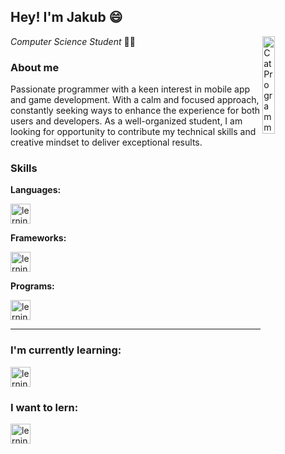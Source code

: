 <!--
### Hi there 👋 This is my academic profile

Here are my school / academic projects. If you want to see my other work go to profile [jakpop11](https://github.com/jakpop11)
-->

## Hey! I'm Jakub 😄
<img width="20%" align="right" alt="CatProgrammer" src="https://images-cdn.exchange.art/qshqgr0cjqmr5phD1tK-3gnohYWmfcXwx6VWnk27o38?ext=fastly&optimize=medium">
<i>Computer Science Student</i> 👨‍🎓


### About me
Passionate programmer with a keen interest in mobile app and game development.
With a calm and focused approach, constantly seeking ways to enhance the experience for both users and developers.
As a well-organized student, I am looking for opportunity to contribute my technical skills and creative mindset to deliver exceptional results.


### Skills
<p>
  <b>Languages:</b>
  <p>
    <a href="https://skillicons.dev">
      <img height="32" align="center" alt="lerning..." src="https://skillicons.dev/icons?i=cs,py,java,mysql" />
    </a>
  </p>
  
  <!-- Add .NET to assets directory -->
  <!--
  <img height="32" align="center" alt="C#" src="https://github.com/jakpop11/jakpop11/blob/main/Assets/Icons/c_sharp.svg"> |
  <img height="32" align="center" alt="python" src="https://github.com/jakpop11/jakpop11/blob/main/Assets/Icons/python.svg"> |
  <img height="32" align="center" alt="java" src="https://github.com/jakpop11/jakpop11/blob/main/Assets/Icons/java.svg">
  -->
</p>

<p>
  <b>Frameworks:</b><br />
  <p>
    <a href="https://skillicons.dev">
      <img height="32" align="center" alt="lerning..." src="https://skillicons.dev/icons?i=dotnet,sqlite" />
    </a>
  </p>
</p>

<p>
  <b>Programs:</b>
  <p>
    <a href="https://skillicons.dev">
      <img height="32" align="center" alt="lerning..." src="https://skillicons.dev/icons?i=unity,figma,visualstudio" />
    </a>
  </p>
</p>

---

### I'm currently learning:
<p>
  <a href="https://skillicons.dev">
    <img height="32" align="center" alt="lerning..." src="https://skillicons.dev/icons?i=unity,swift,java,html" />
  </a>
</p>

### I want to lern:
<p>
  <a href="https://skillicons.dev">
    <img height="32" align="center" alt="lerning..." src="https://skillicons.dev/icons?i=html,js,css,androidstudio,kotlin,angular" />
  </a>
</p>





<!--
## Headers
# Header
## Header 2
### Header 3

Header
======

Another Header
--------------

## Content Breaks
Line
---
Astrids
***
Underlines
___

## Text Formating
italics *text*  
italics _text_  
bold **text**  
bold __text__  
bold italics ***text***  
stikethrough ~~text~~

LaTeX equasion $(2 + 1)^{\pi} + \infty = \frac{\alpha}{0}$  

code `text`  
code block  
```
public class ThisClass{
    func(int param){
        var nonSpecyficCodeBlock = new <>;
        print(this)
    }
}
```

```python
class MyClass:
    def func(param name) -> None:
        hello = 'Hello World!'
        print(hello)
```

> Some qoute  
> Block

## Lists

Points:
- Hello
    * hELLO
    * hEllO
- World
    1. worLD
    2. word
    3. WORlD
- !

Numbers:
1. Hello
    1. hELLO
    2. hEllO
2. World
    - worLD
    - WORlD
3. !

Checkmarks:
- [ ] UnChecked
- [x] Checked
    - [ ] Indented
     
## Tables
|Le 0000 ft|Cen 0000 ter|Ri 0000 ght|
|-:|:-|:-:|
|right|left|center|
|right|left|center|
|right|left|center|
|right|left|center|
|right|left|center|

## Images

![Alt text](/relative/path/to/img.jpg?raw=true "Optional Title")  
![Alt text](http://full/path/to/img.jpg "Optional title")  

![Alt text](/relative/path/to/icon.svg?raw=true&sanitize=true "Optional title")  

-->
